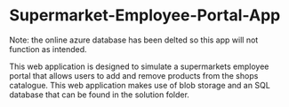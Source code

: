 # Supermarket-Employee-Portal-App
Note: the online azure database has been delted so this app will not function as intended.

This web application is designed to simulate a supermarkets employee portal that allows users to add and remove products from the shops catalogue.
This web application makes use of blob storage and an SQL database that can be found in the solution folder.  

